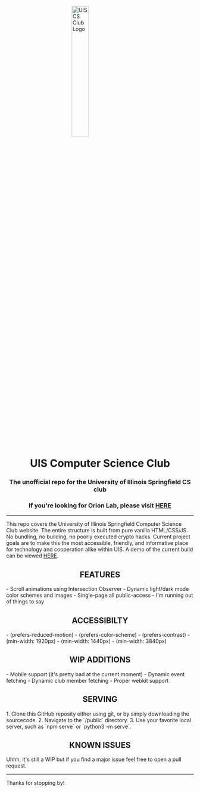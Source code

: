 <img
    style="display: block;
      margin-left: auto;
      margin-right: auto;
      width: 30%;"
    src="https://raw.githubusercontent.com/Spar3Chang3/UIS-CS-Club/refs/heads/master/public/favicon-light.svg" alt="UIS CS Club Logo"
/>

<h1 style="text-align: center;">UIS Computer Science Club</h1>
<h3 style="text-align: center;">The unofficial repo for the University of Illinois Springfield CS club</h3>
<h3 style="text-align: center;">If you're looking for Orion Lab, please visit <a href="https://github.com/Spar3Chang3/Orion-Labs">HERE</a></h3>

---

This repo covers the University of Illinois Springfield Computer Science Club website. The entire structure is built from pure vanilla HTML/CSS/JS. No bundling, no building, no poorly executed crypto hacks. Current project goals are to make this the most accessible, friendly, and informative place for technology and cooperation alike within UIS. A demo of the current build can be viewed [HERE]("https://uiscs.club/).

<h2 style="text-align: center;">FEATURES</h2>
- Scroll animations using Intersection Observer
- Dynamic light/dark mode color schemes and images
- Single-page all public-access
- I'm running out of things to say

<h2 style="text-align: center;">ACCESSIBILTY</h2>
- (prefers-reduced-motion)
- (prefers-color-scheme)
- (prefers-contrast)
- (min-width: 1920px)
- (min-width: 1440px)
- (min-width: 3840px)

<h2 style="text-align: center;">WIP ADDITIONS</h2>
- Mobile support (it's pretty bad at the current moment)
- Dynamic event fetching
- Dynamic club member fetching
- Proper webkit support

<h2 style="text-align: center;">SERVING</h2>
1. Clone this GitHub reposity either using git, or by simply downloading the sourcecode.
2. Navigate to the `/public` directory.
3. Use your favorite local server, such as `npm serve` or `python3 -m serve`.

<h2 style="text-align: center;">KNOWN ISSUES</h2>
Uhhh, it's still a WIP but if you find a major issue feel free to open a pull request.

---

Thanks for stopping by!
